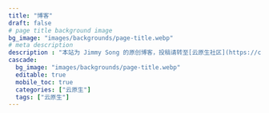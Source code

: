 ```yaml
---
title: "博客"
draft: false
# page title background image
bg_image: "images/backgrounds/page-title.webp"
# meta description
description : "本站为 Jimmy Song 的原创博客，投稿请转至[云原生社区](https://cloudnative.to)。"
cascade:
  bg_image: "images/backgrounds/page-title.webp"
  editable: true
  mobile_toc: true
  categories: ["云原生"]
  tags: ["云原生"]
---
```

